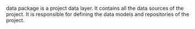 data package is a project data layer.
It contains all the data sources of the project.
It is responsible for defining the data models and repositories of the project.